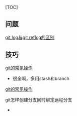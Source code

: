 [TOC]

## 问题

[git log与git reflog的区别](https://blog.csdn.net/u013252047/article/details/80230781)

## 技巧

[git的常见操作](https://blog.csdn.net/nobody_1/article/details/88956315)

- 很全啊，多用stash和branch

[git的常见操作](https://juejin.cn/post/6844904201592504334#heading-13)

git怎样创建分支同时绑定远程分支

- 
